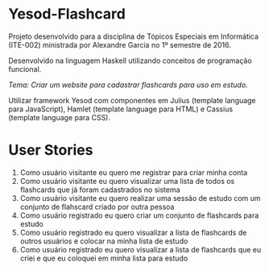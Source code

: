 # Yesod-Flashcard
Projeto desenvolvido para a disciplina de Tópicos Especiais em Informática (ITE-002) ministrada por Alexandre Garcia no 1º semestre de 2016.

Desenvolvido na linguagem Haskell utilizando conceitos de programação funcional.

*Tema: Criar um website para cadastrar flashcards para uso em estudo.*

Utilizar framework Yesod com componentes em Julius (template language para JavaScript), Hamlet (template language para HTML) e Cassius (template language para CSS).

# User Stories
1. Como usuário visitante eu quero me registrar para criar minha conta 
2. Como usuário visitante eu quero visualizar uma lista de todos os flashcards que já foram cadastrados no sistema
3. Como usuário visitante eu quero realizar uma sessão de estudo com um conjunto de flahscard criado por outra pessoa
4. Como usuário registrado eu quero criar um conjunto de flashcards para estudo
5. Como usuário registrado eu quero visualizar a lista de flashcards de outros usuários e colocar na minha lista de estudo
6. Como usuário registrado eu quero visualizar a lista de flashcards que eu criei e que eu coloquei em minha lista para estudo

